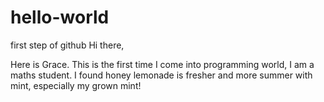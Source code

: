 # hello-world
first step of github
Hi there,

Here is Grace. This is the first time I come into programming world, I am a maths student.
I found honey lemonade is fresher and more summer with mint, especially my grown mint!
